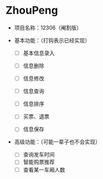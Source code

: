 # ZhouPeng
- 项目名称：12306（阉割版）

- 基本功能：（打钩表示已经实现）

  - [ ] 基本信息录入

  - [ ] 信息删除

  - [ ] 信息修改

  - [ ] 信息查询

  - [ ] 信息排序

  - [ ] 买票、退票

  - [ ] 信息保存

- 高级功能：（可能一辈子也不会实现）

  - [ ]  查询发车时间
  - [ ] 智能购票推荐
  - [ ] 查看某一车厢人数

###### 